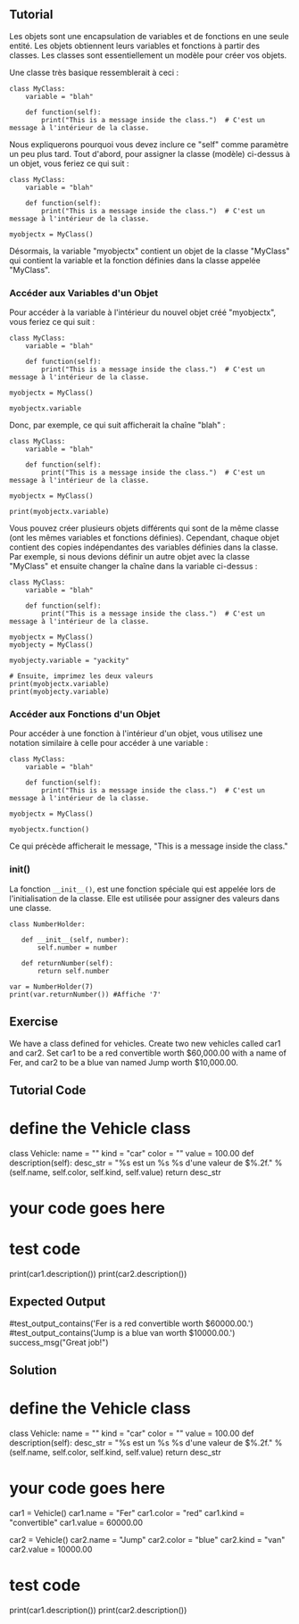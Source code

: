 Tutorial
-----------------

Les objets sont une encapsulation de variables et de fonctions en une seule entité. Les objets obtiennent leurs variables et fonctions à partir des classes. Les classes sont essentiellement un modèle pour créer vos objets.

Une classe très basique ressemblerait à ceci :

    class MyClass:
        variable = "blah"

        def function(self):
            print("This is a message inside the class.")  # C'est un message à l'intérieur de la classe.

Nous expliquerons pourquoi vous devez inclure ce "self" comme paramètre un peu plus tard. Tout d'abord, pour assigner la classe (modèle) ci-dessus à un objet, vous feriez ce qui suit :

    class MyClass:
        variable = "blah"

        def function(self):
            print("This is a message inside the class.")  # C'est un message à l'intérieur de la classe.

    myobjectx = MyClass()

Désormais, la variable "myobjectx" contient un objet de la classe "MyClass" qui contient la variable et la fonction définies dans la classe appelée "MyClass".

### Accéder aux Variables d'un Objet

Pour accéder à la variable à l'intérieur du nouvel objet créé "myobjectx", vous feriez ce qui suit :

    class MyClass:
        variable = "blah"

        def function(self):
            print("This is a message inside the class.")  # C'est un message à l'intérieur de la classe.

    myobjectx = MyClass()

    myobjectx.variable

Donc, par exemple, ce qui suit afficherait la chaîne "blah" :

    class MyClass:
        variable = "blah"

        def function(self):
            print("This is a message inside the class.")  # C'est un message à l'intérieur de la classe.

    myobjectx = MyClass()

    print(myobjectx.variable)

Vous pouvez créer plusieurs objets différents qui sont de la même classe (ont les mêmes variables et fonctions définies). Cependant, chaque objet contient des copies indépendantes des variables définies dans la classe. Par exemple, si nous devions définir un autre objet avec la classe "MyClass" et ensuite changer la chaîne dans la variable ci-dessus :

    class MyClass:
        variable = "blah"

        def function(self):
            print("This is a message inside the class.")  # C'est un message à l'intérieur de la classe.

    myobjectx = MyClass()
    myobjecty = MyClass()

    myobjecty.variable = "yackity"

    # Ensuite, imprimez les deux valeurs
    print(myobjectx.variable)
    print(myobjecty.variable)


### Accéder aux Fonctions d'un Objet

Pour accéder à une fonction à l'intérieur d'un objet, vous utilisez une notation similaire à celle pour accéder à une variable :

    class MyClass:
        variable = "blah"

        def function(self):
            print("This is a message inside the class.")  # C'est un message à l'intérieur de la classe.

    myobjectx = MyClass()

    myobjectx.function()

Ce qui précède afficherait le message, "This is a message inside the class."

### __init__()

La fonction `__init__()`, est une fonction spéciale qui est appelée lors de l'initialisation de la classe. Elle est utilisée pour assigner des valeurs dans une classe.

    class NumberHolder:
       
       def __init__(self, number):
           self.number = number
           
       def returnNumber(self):
           return self.number

    var = NumberHolder(7)
    print(var.returnNumber()) #Affiche '7'
    
Exercise
--------

We have a class defined for vehicles. Create two new vehicles called car1 and car2.
Set car1 to be a red convertible worth $60,000.00 with a name of Fer,
and car2 to be a blue van named Jump worth $10,000.00.

Tutorial Code
-------------

# define the Vehicle class
class Vehicle:
    name = ""
    kind = "car"
    color = ""
    value = 100.00
    def description(self):
        desc_str = "%s est un %s %s d'une valeur de $%.2f." % (self.name, self.color, self.kind, self.value)
        return desc_str
# your code goes here

# test code
print(car1.description())
print(car2.description())

Expected Output
---------------

#test_output_contains('Fer is a red convertible worth $60000.00.')
#test_output_contains('Jump is a blue van worth $10000.00.')
success_msg("Great job!")

Solution
--------

# define the Vehicle class
class Vehicle:
    name = ""
    kind = "car"
    color = ""
    value = 100.00
    def description(self):
        desc_str = "%s est un %s %s d'une valeur de $%.2f." % (self.name, self.color, self.kind, self.value)
        return desc_str

# your code goes here
car1 = Vehicle()
car1.name = "Fer"
car1.color = "red"
car1.kind = "convertible"
car1.value = 60000.00

car2 = Vehicle()
car2.name = "Jump"
car2.color = "blue"
car2.kind = "van"
car2.value = 10000.00

# test code
print(car1.description())
print(car2.description())
